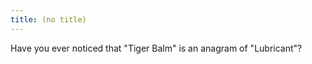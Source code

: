 ```yaml
---
title: (no title)
---
```

<p>Have you ever noticed that "Tiger Balm" is an anagram of "Lubricant"?</p>
